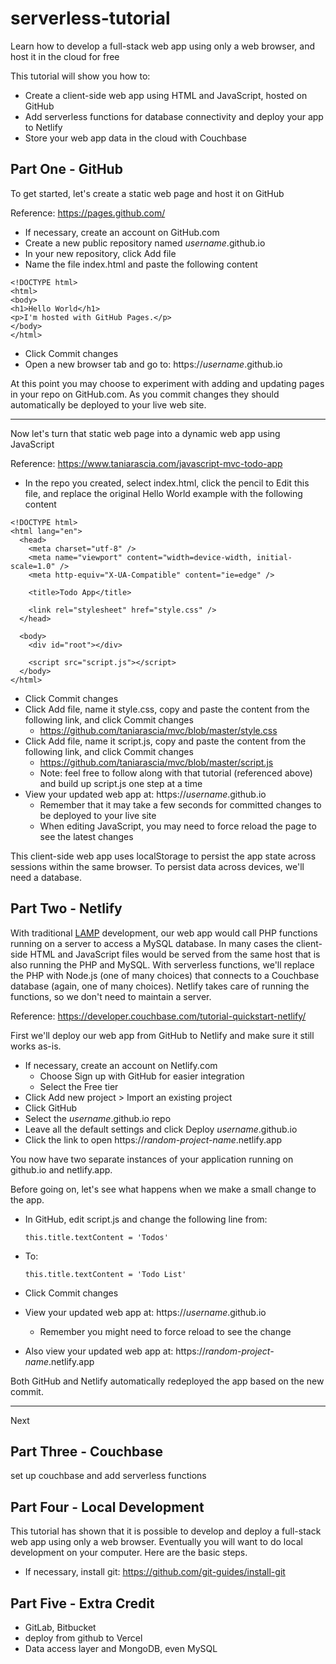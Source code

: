 # serverless-tutorial

Learn how to develop a full-stack web app using only a web browser, and host it in the cloud for free

This tutorial will show you how to:
- Create a client-side web app using HTML and JavaScript, hosted on GitHub
- Add serverless functions for database connectivity and deploy your app to Netlify
- Store your web app data in the cloud with Couchbase

## Part One - GitHub

To get started, let's create a static web page and host it on GitHub

Reference: https://pages.github.com/

- If necessary, create an account on GitHub.com
- Create a new public repository named *username*.github.io
- In your new repository, click Add file
- Name the file index.html and paste the following content
~~~
<!DOCTYPE html>
<html>
<body>
<h1>Hello World</h1>
<p>I'm hosted with GitHub Pages.</p>
</body>
</html>
~~~
- Click Commit changes
- Open a new browser tab and go to: https://*username*.github.io

At this point you may choose to experiment with adding and updating pages in your repo on GitHub.com. As you commit changes they should automatically be deployed to your live web site.

---

Now let's turn that static web page into a dynamic web app using JavaScript

Reference: https://www.taniarascia.com/javascript-mvc-todo-app

- In the repo you created, select index.html, click the pencil to Edit this file, and replace the original Hello World example with the following content
~~~
<!DOCTYPE html>
<html lang="en">
  <head>
    <meta charset="utf-8" />
    <meta name="viewport" content="width=device-width, initial-scale=1.0" />
    <meta http-equiv="X-UA-Compatible" content="ie=edge" />

    <title>Todo App</title>

    <link rel="stylesheet" href="style.css" />
  </head>

  <body>
    <div id="root"></div>

    <script src="script.js"></script>
  </body>
</html>
~~~
- Click Commit changes
- Click Add file, name it style.css, copy and paste the content from the following link, and click Commit changes
  - https://github.com/taniarascia/mvc/blob/master/style.css
- Click Add file, name it script.js, copy and paste the content from the following link, and click Commit changes
  - https://github.com/taniarascia/mvc/blob/master/script.js
  - Note: feel free to follow along with that tutorial (referenced above) and build up script.js one step at a time
- View your updated web app at: https://*username*.github.io
  - Remember that it may take a few seconds for committed changes to be deployed to your live site
  - When editing JavaScript, you may need to force reload the page to see the latest changes
 
This client-side web app uses localStorage to persist the app state across sessions within the same browser. To persist data across devices, we'll need a database.

## Part Two - Netlify

With traditional [LAMP](https://en.wikipedia.org/wiki/LAMP_(software_bundle)) development, our web app would call PHP functions running on a server to access a MySQL database. In many cases the client-side HTML and JavaScript files would be served from the same host that is also running the PHP and MySQL. With serverless functions, we'll replace the PHP with Node.js (one of many choices) that connects to a Couchbase database (again, one of many choices). Netlify takes care of running the functions, so we don't need to maintain a server.

Reference: https://developer.couchbase.com/tutorial-quickstart-netlify/

First we'll deploy our web app from GitHub to Netlify and make sure it still works as-is.

- If necessary, create an account on Netlify.com
  - Choose Sign up with GitHub for easier integration
  - Select the Free tier
- Click Add new project > Import an existing project
- Click GitHub
- Select the *username*.github.io repo
- Leave all the default settings and click Deploy *username*.github.io
- Click the link to open https://*random-project-name*.netlify.app

You now have two separate instances of your application running on github.io and netlify.app.

Before going on, let's see what happens when we make a small change to the app.

- In GitHub, edit script.js and change the following line from:
  
    `this.title.textContent = 'Todos'`
  
- To:

  `this.title.textContent = 'Todo List'`

- Click Commit changes
- View your updated web app at: https://*username*.github.io
  - Remember you might need to force reload to see the change
- Also view your updated web app at: https://*random-project-name*.netlify.app

Both GitHub and Netlify automatically redeployed the app based on the new commit.

---

Next

## Part Three - Couchbase

set up couchbase and add serverless functions

## Part Four - Local Development

This tutorial has shown that it is possible to develop and deploy a full-stack web app using only a web browser. Eventually you will want to do local development on your computer. Here are the basic steps.

- If necessary, install git: https://github.com/git-guides/install-git

## Part Five - Extra Credit

- GitLab, Bitbucket
- deploy from github to Vercel
- Data access layer and MongoDB, even MySQL


